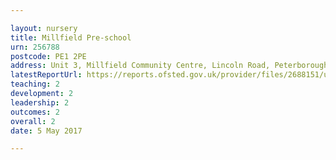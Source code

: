 ```yaml
---

layout: nursery
title: Millfield Pre-school
urn: 256788
postcode: PE1 2PE
address: Unit 3, Millfield Community Centre, Lincoln Road, Peterborough, PE1 2PE
latestReportUrl: https://reports.ofsted.gov.uk/provider/files/2688151/urn/256788.pdf
teaching: 2
development: 2
leadership: 2
outcomes: 2
overall: 2
date: 5 May 2017

---
```

